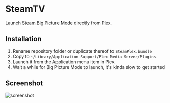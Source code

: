 # SteamTV

Launch [Steam Big Picture Mode](http://store.steampowered.com/bigpicture/) directly from [Plex](http://www.plexapp.com).

## Installation

1. Rename repository folder or duplicate thereof to `SteamPlex.bundle`
2. Copy to `~/Library/Application Support/Plex Media Server/Plugins`
3. Launch it from the Application menu item in Plex
4. Wait a while for Big Picture Mode to launch, it's kinda slow to get started

## Screenshot

![screenshot](screenshot.png)
